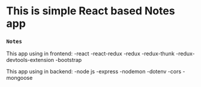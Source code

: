# This is simple React based Notes app
### `Notes`

This app using in frontend:
    -react
    -react-redux
    -redux
    -redux-thunk
    -redux-devtools-extension
    -bootstrap
    
This app using in backend:
    -node js
    -express
    -nodemon
    -dotenv
    -cors
    -mongoose
